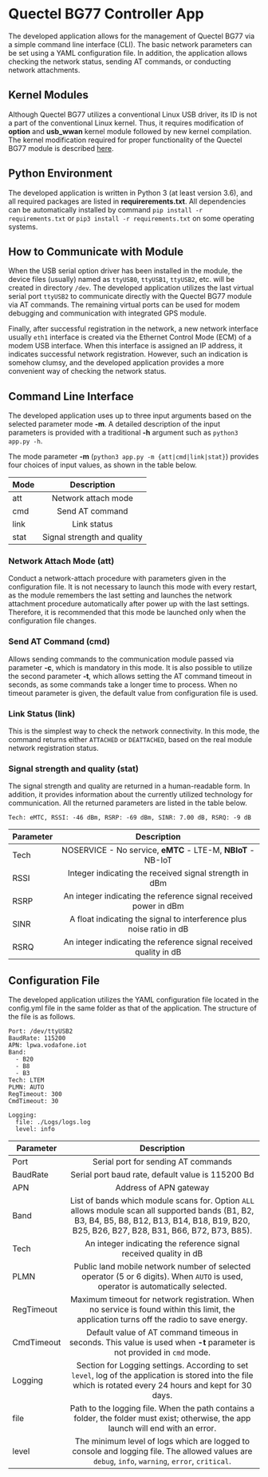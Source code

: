 # Quectel BG77 Controller App
The developed application allows for the management of Quectel BG77 via a simple command line interface (CLI). The basic network parameters can be set using a YAML configuration file. In addition, the application allows checking the network status, sending AT commands, or conducting network attachments.

## Kernel Modules
Although Quectel BG77 utilizes a conventional Linux USB driver, its ID is not a part of the conventional Linux kernel. Thus, it requires modification of **option** and **usb_wwan** kernel module followed by new kernel compilation. The kernel modification required for proper functionality of the Quectel BG77 module is described [here](kernel.md).

## Python Environment

The developed application is written in Python 3 (at least version 3.6), and all required packages are listed in **requirerements.txt**. All dependencies can be automatically installed by command `pip install -r requirements.txt` or `pip3 install -r requirements.txt` on some operating systems.

## How to Communicate with Module

When the USB serial option driver has been installed in the module, the device files (usually) named as `ttyUSB0`, `ttyUSB1`, `ttyUSB2`, etc. will be created in directory `/dev`.  The developed application utilizes the last virtual serial port `ttyUSB2` to communicate directly with the Quectel BG77 module via AT commands. The remaining virtual ports can be used for modem debugging and communication with integrated GPS module.

Finally, after successful registration in the network, a new network interface usually `eth1` interface is created via the Ethernet Control Mode (ECM) of a modem USB interface. When this interface is assigned an IP address, it indicates successful network registration. However, such an indication is somehow clumsy, and the developed application provides a more convenient way of checking the network status.

## Command Line Interface

The developed application uses up to three input arguments based on the selected parameter mode **-m**. A detailed description of the input parameters is provided with a traditional **-h** argument such as `python3 app.py -h`.

The mode parameter **-m** (`python3 app.py -m {att|cmd|link|stat}`) provides four choices of input values, as shown in the table below.

| Mode |         Description         |
|------|:---------------------------:|
| att  |     Network attach mode     |
| cmd  |       Send AT command       |
| link |         Link status         |
| stat | Signal strength and quality |

### Network Attach Mode (att)
Conduct a network-attach procedure with parameters given in the configuration file. It is not necessary to launch this mode with every restart, as the module remembers the last setting and launches the network attachment procedure automatically after power up with the last settings. Therefore, it is recommended that this mode be launched only when the configuration file changes.

### Send AT Command (cmd)
Allows sending commands to the communication module passed via parameter **-c**, which is mandatory in this mode. It is also possible to utilize the second parameter **-t**, which allows setting the AT command timeout in seconds, as some commands take a longer time to process. When no timeout parameter is given, the default value from configuration file is used.

### Link Status (link)
This is the simplest way to check the network connectivity. In this mode, the command returns either `ATTACHED` or `DEATTACHED`, based on the real module network registration status.

### Signal strength and quality (stat)
The signal strength and quality are returned in a human-readable form. In addition, it provides information about the currently utilized technology for communication. All the returned parameters are listed in the table below.

```
Tech: eMTC, RSSI: -46 dBm, RSRP: -69 dBm, SINR: 7.00 dB, RSRQ: -9 dB
```

| Parameter |                             Description                              |
|-----------|:--------------------------------------------------------------------:|
| Tech      |     NOSERVICE - No service, **eMTC** - LTE-M, **NBIoT** - NB-IoT     |
| RSSI      |        Integer indicating the received signal strength in dBm        |
| RSRP      |   An integer indicating the reference signal received power in dBm   |
| SINR      | A float indicating the signal to interference plus noise ratio in dB |
| RSRQ      |  An integer indicating the reference signal received quality in dB   |

## Configuration File
The developed application utilizes the YAML configuration file located in the config.yml file in the same folder as that of the application. The structure of the file is as follows.

```
Port: /dev/ttyUSB2
BaudRate: 115200
APN: lpwa.vodafone.iot
Band:
  - B20
  - B8
  - B3
Tech: LTEM
PLMN: AUTO
RegTimeout: 300
CmdTimeout: 30

Logging:
  file: ./Logs/logs.log
  level: info
```
| Parameter  |                                                                                          Description                                                                                           |
|------------|:----------------------------------------------------------------------------------------------------------------------------------------------------------------------------------------------:|
| Port       |                                                                              Serial port for sending AT commands                                                                               |
| BaudRate   |                                                                       Serial port baud rate, default value is 115200 Bd                                                                        |
| APN        |                                                                                     Address of APN gateway                                                                                     |
| Band       | List of bands which module scans for. Option `ALL` allows module scan all supported bands (B1, B2, B3, B4, B5, B8, B12, B13, B14, B18, B19, B20, B25, B26, B27, B28, B31, B66, B72, B73, B85). |
| Tech       |                                                               An integer indicating the reference signal received quality in dB                                                                |
| PLMN       |                                Public land mobile network number of selected operator (5 or 6 digits). When `AUTO` is used, operator is automatically selected.                                |
| RegTimeout |                           Maximum timeout for network registration. When no service is found within this limit, the application turns off the radio to save energy.                            |
| CmdTimeout |                                    Default value of AT command timeous in seconds. This value is used when **-t** parameter is not provided in `cmd` mode.                                     |
| Logging    |                  Section for Logging settings. According to set `level`, log of the application is stored into the file which is rotated every 24 hours and kept for 30 days.                  |
| file       |                              Path to the logging file. When the path contains a folder, the folder must exist; otherwise, the app launch will end with an error.                               |
| level      |                        The minimum level of logs which are logged to console and logging file. The allowed values are `debug`, `info`, `warning`, `error`, `critical`.                         |





